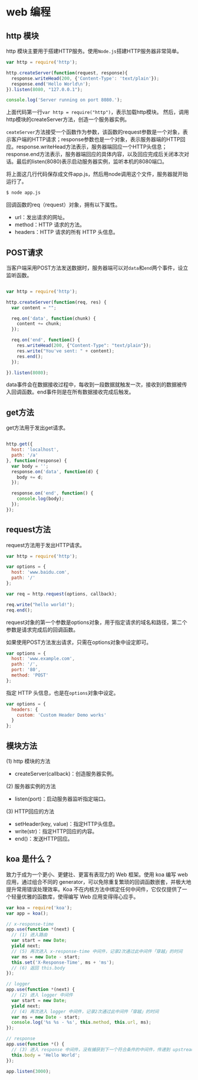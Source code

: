 web 编程
========

## http 模块

http 模块主要用于搭建HTTP服务。使用`Node.js`搭建HTTP服务器非常简单。

```js
var http = require('http');

http.createServer(function(request, response){
  response.writeHead(200, {'Content-Type': 'text/plain'});
  response.end('Hello World\n');
}).listen(8080, "127.0.0.1");

console.log('Server running on port 8080.');

```

上面代码第一行`var http = require("http")`，表示加载http模块。
然后，调用http模块的createServer方法，创造一个服务器实例。

`ceateServer`方法接受一个函数作为参数，该函数的request参数是一个对象，表示客户端的HTTP请求；response参数也是一个对象，表示服务器端的HTTP回应。response.writeHead方法表示，服务器端回应一个HTTP头信息；response.end方法表示，服务器端回应的具体内容，以及回应完成后关闭本次对话。最后的listen(8080)表示启动服务器实例，监听本机的8080端口。

将上面这几行代码保存成文件app.js，然后用node调用这个文件，服务器就开始运行了。

```bash
$ node app.js
```

回调函数的req（request）对象，拥有以下属性。

- url：发出请求的网址。
- method：HTTP 请求的方法。
- headers：HTTP 请求的所有 HTTP 头信息。

## POST请求

当客户端采用POST方法发送数据时，服务器端可以对`data`和`end`两个事件，设立监听函数。

```js

var http = require('http');

http.createServer(function(req, res) {
  var content = "";

  req.on('data', function(chunk) {
    content += chunk;
  });

  req.on('end', function() {
    res.writeHead(200, {"Content-Type": "text/plain"});
    res.write("You've sent: " + content);
    res.end();
  });

}).listen(8080);

```

data事件会在数据接收过程中，每收到一段数据就触发一次，接收到的数据被传入回调函数。end事件则是在所有数据接收完成后触发。

## get方法

get方法用于发出get请求。

```js

http.get({
  host: 'localhost',
  path: '/a'
}, function(response) {
  var body = '';
  response.on('data', function(d) {
    body += d;
  });

  response.on('end', function() {
    console.log(body);
  });
});

```

## request方法

request方法用于发出HTTP请求。

```js
var http = require('http');

var options = {
  host: 'www.baidu.com',
  path: '/'
};

var req = http.request(options, callback);

req.write("hello world!");
req.end();

```

request对象的第一个参数是options对象，用于指定请求的域名和路径，第二个参数是请求完成后的回调函数。

如果使用POST方法发出请求，只需在options对象中设定即可。

```js
var options = {
  host: 'www.example.com',
  path: '/',
  port: '80',
  method: 'POST'
};

```

指定 HTTP 头信息，也是在`options`对象中设定。

```js
var options = {
  headers: {
    custom: 'Custom Header Demo works'
  }
};

```

## 模块方法

 (1) http 模块的方法

- createServer(callback)：创造服务器实例。

 (2) 服务器实例的方法

- listen(port)：启动服务器监听指定端口。

 (3) HTTP回应的方法

- setHeader(key, value)：指定HTTP头信息。
- write(str)：指定HTTP回应的内容。
- end()：发送HTTP回应。

## koa 是什么？

致力于成为一个更小、更健壮、更富有表现力的 Web 框架。使用 koa 编写 web 应用，通过组合不同的 generator，可以免除重复繁琐的回调函数嵌套，并极大地提升常用错误处理效率。Koa 不在内核方法中绑定任何中间件，它仅仅提供了一个轻量优雅的函数库，使得编写 Web 应用变得得心应手。

```js
var koa = require('koa');
var app = koa();

// x-response-time
app.use(function *(next) {
  // (1) 进入路由
  var start = new Date;
  yield next;
  // (5) 再次进入 x-response-time 中间件，记录2次通过此中间件「穿越」的时间
  var ms = new Date - start;
  this.set('X-Response-Time', ms + 'ms');
  // (6) 返回 this.body
});

// logger
app.use(function *(next) {
  // (2) 进入 logger 中间件
  var start = new Date;
  yield next;
  // (4) 再次进入 logger 中间件，记录2次通过此中间件「穿越」的时间
  var ms = new Date - start;
  console.log('%s %s - %s', this.method, this.url, ms);
});

// response
app.use(function *() {
  // (3) 进入 response 中间件，没有捕获到下一个符合条件的中间件，传递到 upstream
  this.body = 'Hello World';
});

app.listen(3000);
```
